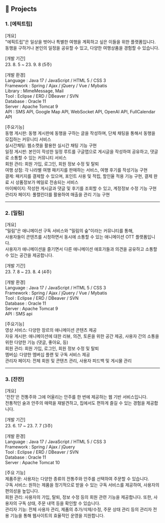 ## :pushpin: Projects

### 1. [에픽트립]
[개요]
<br>
"에픽트립"은 일상을 벗어나 특별한 여행을 계획하고 싶은 이들을 위한 플랫폼입니다.<br>
동행을 구하거나 본인의 일정을 공유할 수 있고, 다양한 여행상품을 경험할 수 있습니다.<br>

[개발 기간]
<br>
23. 8. 5 ~ 23. 9. 8 (5주)<br>

[개발 환경]
<br>
Language : Java 17 / JavaScript / HTML 5 / CSS 3<br>
Framework : Spring / Ajax / jQuery / Vue / Mybatis<br>
Library : MimeMessage, Mail<br>
Tool : Eclipse / ERD / DBeaver / SVN<br>
Database : Oracle 11<br>
Server : Apache Tomcat 9<br>
API : SMS API, Google Map API, WebSocket API, OpenAI API, FullCalendar API <br>

[주요기능]
<br>
동행 게시판: 동행 게시판에 동행을 구하는 글을 작성하며, 단체 채팅을 통해서 동행을 모집하는 커뮤니티 서비스<br>
실시간채팅: 웹소캣을 활용한 실시간 채팅 기능 구현<br>
일정 게시판: 본인이 작성한 일정 루트를 구글맵으로 게시글을 작성하여 공유하고, 댓글로 소통할 수 있는 커뮤니티 서비스<br>
회원 관리: 회원 가입, 로그인, 회원 정보 수정 및 탈퇴<br>
여행 상점: 각 나라별 여행 패키지를 판매하는 서비스, 여행 후기를 작성기능 구현<br>
결제: 패키지를 결제할 수 있으며, 포인트 사용 및 적립, 할인율 적용 기능 구현, 결제 완료 시 상품정보가 메일로 전송되는 서비스<br>
마이페이지: 작성한 게시글과 댓글 및 후기를 조회할 수 있고, 계정정보 수정 기능 구현<br>
관리자 페이지: 풀캘린더를 활용하여 매출을 관리 기능 구현<br>



---

### 2. [밀림]
[개요]
<br>
"밀림"은 애니메이션 구독 서비스와 "밀림의 숲"이라는 커뮤니티를 통해, <br>
사용자들이 콘텐츠를 시청하면서 동시에 소통할 수 있는 애니메이션 OTT 플랫폼입니다. <br>
사용자가 애니메이션을 즐기면서 다른 애니메이션 애호가들과 의견을 공유하고 소통할 수 있는 공간을 제공합니다. <br>

[개발 기간]
<br>
23. 7. 8 ~ 23. 8. 4 (4주)<br>

[개발 환경]
<br>
Language : Java 17 / JavaScript / HTML 5 / CSS 3 <br>
Framework : Spring / Ajax / jQuery / Vue / Mybatis <br>
Tool : Eclipse / ERD / DBeaver / SVN <br>
Database : Oracle 11 <br>
Server : Apache Tomcat 9 <br>
API : SMS api <br>

[주요기능]
<br>
영상 서비스: 다양한 장르의 애니메이션 콘텐츠 제공 <br>
자유 게시판: 애니메이션에 대한 리뷰, 의견, 토론을 위한 공간 제공, 사용자 간의 소통을 위한 다양한 기능 (댓글, 좋아요, 등) <br>
회원 관리: 회원 가입, 로그인, 회원 정보 수정 및 탈퇴 <br>
멤버십: 다양한 멤버십 플랜 및 구독 서비스 제공 <br>
관리자 페이지: 전체 회원 및 콘텐츠 관리, 사용자 피드백 및 게시물 관리 <br>

---
### 3. [잔잔]
[개요] 
<br>
'잔잔'은 전통주와 그에 어울리는 안주를 한 번에 제공하는 웹 기반 서비스입니다. <br>
전통적인 술과 안주의 매력을 재발견하고, 집에서도 편하게 즐길 수 있는 경험을 제공합니다. <br>

[개발 기간]
<br>
23. 6. 17 ~ 23. 7. 7 (3주)<br>

[개발 환경] 
<br>
Language : Java 17 / JavaScript / HTML 5 / CSS 3 <br>
Framework : Spring / Ajax / jQuery <br>
Tool : Eclipse / ERD / DBeaver / SVN <br>
Database : Oracle 11 <br>
Server : Apache Tomcat 10 <br>

[주요 기능]
<br>
제품주문: 사용자는 다양한 종류의 전통주와 안주를 선택하여 주문할 수 있습니다. <br>
구독 서비스: 원하는 제품을 정기적으로 받을 수 있는 구독 서비스를 제공하여, 사용자의 편의성을 높입니다. <br>
회원 관리: 사용자의 가입, 탈퇴, 정보 수정 등의 회원 관련 기능을 제공합니다. 또한, 사용자의 구독 상태, 주문 내역 등을 확인할 수 있습니다. <br>
관리자 기능: 전체 사용자 관리, 제품의 추가/삭제/수정, 주문 상태 관리 등의 관리자 전용 기능을 통해 웹사이트의 효율적인 운영을 지원합니다. <br>

